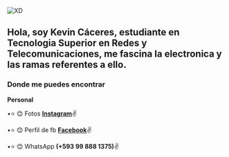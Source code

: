 ![XD](https://github.com/hebertdev1/hebertdevl/blob/master/javascript.gif)
## Hola, soy Kevin Cáceres, estudiante en Tecnologia Superior en Redes y Telecomunicaciones, me fascina la electronica y las ramas referentes a ello.
### Donde me puedes encontrar
 **Personal**
 
•:star: :blush: Fotos **[Instagram](https://www.instagram.com/kevin_caceres_64/?hl=es-la)**:v:

•:star: :blush: Perfil de fb **[Facebook](https://www.facebook.com/profile.php?id=100006094608164)**:v:

•:star: :blush: WhatsApp **(+593 99 888 1375)**:v:
